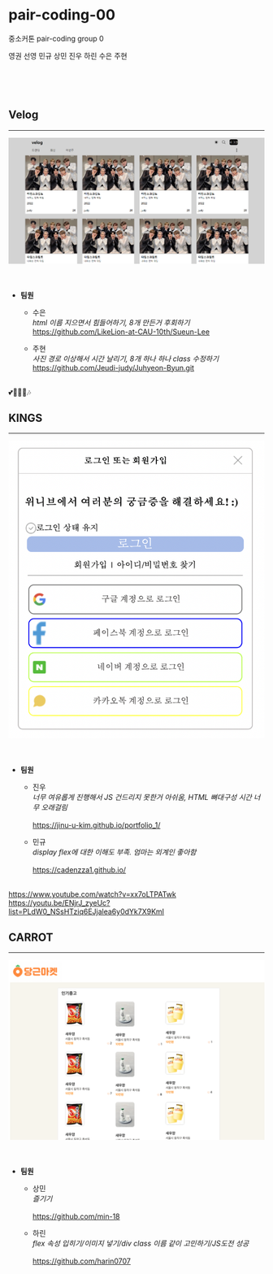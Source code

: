 # pair-coding-00

중소커톤 pair-coding group 0

영권 선영
민규 상민 진우 하린 수은 주현

<br><br><br>

## Velog

---

<img src="velog.png">
<br><br>

<br>

- **팀원**

  - 수은
    <br> _html 이름 지으면서 힘들어하기, 8개 만든거 후회하기_
    <br> https://github.com/LikeLion-at-CAU-10th/Sueun-Lee <br>

  - 주현
    <br> _사진 경로 이상해서 시간 날리기, 8개 하나 하나 class 수정하기_
    <br> https://github.com/Jeudi-judy/Juhyeon-Byun.git <br>

<br> 💕🥲😶‍🌫️🎶

## KINGS

---

<img src="login.png">
<br><br>

<br>

- **팀원**

  - 진우
    <br> _너무 여유롭게 진행해서 JS 건드리지 못한거 아쉬움, HTML 뼈대구성 시간 너무 오래걸림_ <br>
    <br> https://jinu-u-kim.github.io/portfolio_1/ <br>

  - 민규
    <br> _display flex에 대한 이해도 부족. 엄마는 외계인 좋아함_ <br>
    <br> https://cadenzza1.github.io/ <br>

<br> https://www.youtube.com/watch?v=xx7oLTPATwk
<br> https://youtu.be/ENjrJ_zyeUc?list=PLdW0_NSsHTziq6EJjalea6y0dYk7X9KmI <br>

## CARROT

---

<img src="/img/carrot.png">
<br><br>

<br>

- **팀원**

  - 상민
    <br> _즐기기_ <br>
    <br> https://github.com/min-18 <br>

  - 하린
    <br> _flex 속성 입히기/이미지 넣기/div class 이름 같이 고민하기/JS도전 성공_ <br>
    <br> https://github.com/harin0707 <br>
